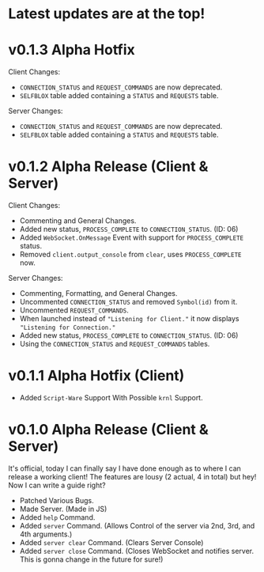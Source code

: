# Latest updates are at the top!

# v0.1.3 Alpha Hotfix

Client Changes:
* `CONNECTION_STATUS` and `REQUEST_COMMANDS` are now deprecated.
* `SELFBLOX` table added containing a `STATUS` and `REQUESTS` table.

Server Changes:
* `CONNECTION_STATUS` and `REQUEST_COMMANDS` are now deprecated.
* `SELFBLOX` table added containing a `STATUS` and `REQUESTS` table.

# v0.1.2 Alpha Release (Client & Server)

Client Changes:
* Commenting and General Changes.
* Added new status, `PROCESS_COMPLETE` to `CONNECTION_STATUS`. (ID: 06)
* Added `WebSocket.OnMessage` Event with support for `PROCESS_COMPLETE` status.
* Removed `client.output_console` from `clear`, uses `PROCESS_COMPLETE` now.

Server Changes:
* Commenting, Formatting, and General Changes.
* Uncommented `CONNECTION_STATUS` and removed `Symbol(id)` from it.
* Uncommented `REQUEST_COMMANDS`. 
* When launched instead of `"Listening for Client."` it now displays `"Listening for Connection."`
* Added new status, `PROCESS_COMPLETE` to `CONNECTION_STATUS`. (ID: 06)
* Using the `CONNECTION_STATUS` and `REQUEST_COMMANDS` tables.

# v0.1.1 Alpha Hotfix (Client)

* Added `Script-Ware` Support With Possible `krnl` Support.

# v0.1.0 Alpha Release (Client & Server)

It's official, today I can finally say I have done enough as to where I can release a working client! The features are lousy (2 actual, 4 in total) but hey! Now I can write a guide right?

* Patched Various Bugs.
* Made Server. (Made in JS)
* Added `help` Command. 
* Added `server` Command. (Allows Control of the server via 2nd, 3rd, and 4th arguments.)
* Added `server clear` Command. (Clears Server Console)
* Added `server close` Command. (Closes WebSocket and notifies server. This is gonna change in the future for sure!)
